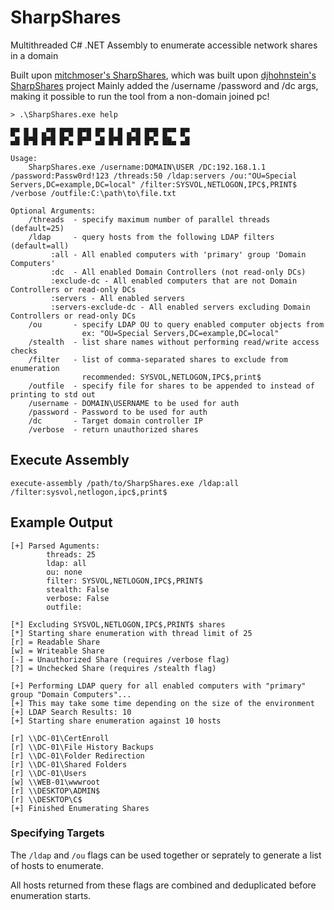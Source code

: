 # SharpShares
Multithreaded C# .NET Assembly to enumerate accessible network shares in a domain

Built upon [mitchmoser's SharpShares](https://github.com/mitchmoser/SharpShares), which was built upon [djhohnstein's SharpShares](https://github.com/djhohnstein/SharpShares) project
Mainly added the /username /password and /dc args, making it possible to run the tool from a non-domain joined pc!
```
> .\SharpShares.exe help

█▀ █ █ ▄▀█ █▀█ █▀█ █▀ █ █ ▄▀█ █▀█ █▀▀ █▀
▄█ █▀█ █▀█ █▀▄ █▀▀ ▄█ █▀█ █▀█ █▀▄ ██▄ ▄█

Usage:
    SharpShares.exe /username:DOMAIN\USER /DC:192.168.1.1 /password:Passw0rd!123 /threads:50 /ldap:servers /ou:"OU=Special Servers,DC=example,DC=local" /filter:SYSVOL,NETLOGON,IPC$,PRINT$ /verbose /outfile:C:\path\to\file.txt

Optional Arguments:
    /threads  - specify maximum number of parallel threads  (default=25)
    /ldap     - query hosts from the following LDAP filters (default=all)
         :all - All enabled computers with 'primary' group 'Domain Computers'
         :dc  - All enabled Domain Controllers (not read-only DCs)
         :exclude-dc - All enabled computers that are not Domain Controllers or read-only DCs
         :servers - All enabled servers
         :servers-exclude-dc - All enabled servers excluding Domain Controllers or read-only DCs
    /ou       - specify LDAP OU to query enabled computer objects from
                ex: "OU=Special Servers,DC=example,DC=local"
    /stealth  - list share names without performing read/write access checks
    /filter   - list of comma-separated shares to exclude from enumeration
                recommended: SYSVOL,NETLOGON,IPC$,print$
    /outfile  - specify file for shares to be appended to instead of printing to std out
    /username - DOMAIN\USERNAME to be used for auth
    /password - Password to be used for auth
    /dc       - Target domain controller IP
    /verbose  - return unauthorized shares
```

## Execute Assembly
```
execute-assembly /path/to/SharpShares.exe /ldap:all /filter:sysvol,netlogon,ipc$,print$
```
## Example Output
```
[+] Parsed Aguments:
        threads: 25
        ldap: all
        ou: none
        filter: SYSVOL,NETLOGON,IPC$,PRINT$
        stealth: False
        verbose: False
        outfile:

[*] Excluding SYSVOL,NETLOGON,IPC$,PRINT$ shares
[*] Starting share enumeration with thread limit of 25
[r] = Readable Share
[w] = Writeable Share
[-] = Unauthorized Share (requires /verbose flag)
[?] = Unchecked Share (requires /stealth flag)

[+] Performing LDAP query for all enabled computers with "primary" group "Domain Computers"...
[+] This may take some time depending on the size of the environment
[+] LDAP Search Results: 10
[+] Starting share enumeration against 10 hosts

[r] \\DC-01\CertEnroll
[r] \\DC-01\File History Backups
[r] \\DC-01\Folder Redirection
[r] \\DC-01\Shared Folders
[r] \\DC-01\Users
[w] \\WEB-01\wwwroot
[r] \\DESKTOP\ADMIN$
[r] \\DESKTOP\C$
[+] Finished Enumerating Shares
```
### Specifying Targets

The `/ldap` and `/ou` flags can be used together or seprately to generate a list of hosts to enumerate.

All hosts returned from these flags are combined and deduplicated before enumeration starts.
